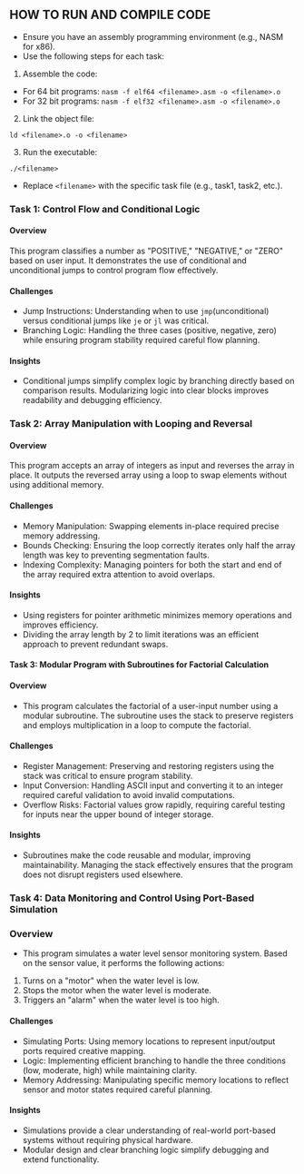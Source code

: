 
## HOW TO RUN AND COMPILE CODE
- Ensure you have an assembly programming environment (e.g., NASM for x86).
- Use the following steps for each task:
1. Assemble the code:
- For 64 bit programs:
     ``` nasm -f elf64 <filename>.asm -o <filename>.o  ```
- For 32 bit programs:
            ``` nasm -f elf32 <filename>.asm -o <filename>.o  ```


2. Link the object file:

``` ld <filename>.o -o <filename>  ```

3. Run the executable:

``` ./<filename>  ```

- Replace ```<filename>``` with the specific task file (e.g., task1, task2, etc.).


### Task 1: Control Flow and Conditional Logic
#### Overview
This program classifies a number as "POSITIVE," "NEGATIVE," or "ZERO" based on user input. It demonstrates the use of conditional and unconditional jumps to control program flow effectively.

#### Challenges
- Jump Instructions: Understanding when to use `jmp`(unconditional) versus conditional jumps like `je` or `jl` was critical.
- Branching Logic: Handling the three cases (positive, negative, zero) while ensuring program stability required careful flow planning.
#### Insights
- Conditional jumps simplify complex logic by branching directly based on comparison results.
Modularizing logic into clear blocks improves readability and debugging efficiency.

### Task 2: Array Manipulation with Looping and Reversal
#### Overview
This program accepts an array of integers as input and reverses the array in place. It outputs the reversed array using a loop to swap elements without using additional memory.

#### Challenges
- Memory Manipulation: Swapping elements in-place required precise memory addressing.
- Bounds Checking: Ensuring the loop correctly iterates only half the array length was key to preventing segmentation faults.
- Indexing Complexity: Managing pointers for both the start and end of the array required extra attention to avoid overlaps.
#### Insights
- Using registers for pointer arithmetic minimizes memory operations and improves efficiency.
- Dividing the array length by 2 to limit iterations was an efficient approach to prevent redundant swaps.

#### Task 3: Modular Program with Subroutines for Factorial Calculation
#### Overview
- This program calculates the factorial of a user-input number using a modular subroutine. The subroutine uses the stack to preserve registers and employs multiplication in a loop to compute the factorial.

#### Challenges
- Register Management: Preserving and restoring registers using the stack was critical to ensure program stability.
- Input Conversion: Handling ASCII input and converting it to an integer required careful validation to avoid invalid computations.
- Overflow Risks: Factorial values grow rapidly, requiring careful testing for inputs near the upper bound of integer storage.
#### Insights
- Subroutines make the code reusable and modular, improving maintainability.
Managing the stack effectively ensures that the program does not disrupt registers used elsewhere.

### Task 4: Data Monitoring and Control Using Port-Based Simulation
### Overview
- This program simulates a water level sensor monitoring system. Based on the sensor value, it performs the following actions:

1. Turns on a "motor" when the water level is low.
2. Stops the motor when the water level is moderate.
3. Triggers an "alarm" when the water level is too high.
#### Challenges
- Simulating Ports: Using memory locations to represent input/output ports required creative mapping.
-  Logic: Implementing efficient branching to handle the three conditions (low, moderate, high) while maintaining clarity.
- Memory Addressing: Manipulating specific memory locations to reflect sensor and motor states required careful planning.
#### Insights
- Simulations provide a clear understanding of real-world port-based systems without requiring physical hardware.
- Modular design and clear branching logic simplify debugging and extend functionality.